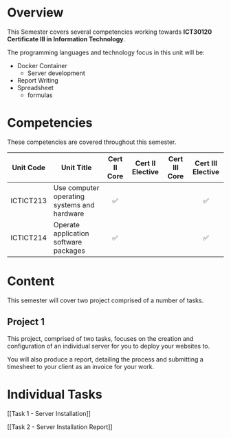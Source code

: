 # Overview
This Semester covers several competencies working towards **ICT30120 Certificate III in Information Technology**.

The programming languages and technology focus in this unit will be:
- Docker Container
	- Server development
- Report Writing
- Spreadsheet
	- formulas

# Competencies
These competencies are covered throughout this semester.

| Unit Code      | Unit Title                                  | Cert II Core | Cert II Elective | Cert III Core | Cert III Elective |
| -------------- | ------------------------------------------- | :----------: | :--------------: | :-----------: | :---------------: |
| ICTICT213	<br> | Use computer operating systems and hardware |      ✅       |                  |               |         ✅         |
| ICTICT214      | Operate application software packages       |      ✅       |                  |               |         ✅         |

# Content
This semester will cover two project comprised of a number of tasks.

## Project 1

This project, comprised of two tasks, focuses on the creation and configuration of an individual server for you to deploy your websites to.

You will also produce a report, detailing the process and submitting a timesheet to your client as an invoice for your work.

# Individual Tasks

[[Task 1 - Server Installation]]

[[Task 2 - Server Installation Report]]



